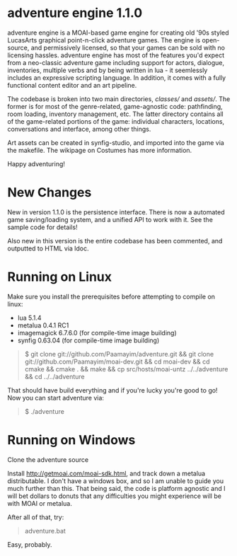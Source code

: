 adventure engine 1.1.0
======================

adventure engine is a MOAI-based game engine for creating old '90s styled LucasArts graphical point-n-click adventure games. The engine is open-source, and permissively licensed, so that your games can be sold with no licensing hassles. adventure engine has most of the features you'd expect from a neo-classic adventure game including support for actors, dialogue, inventories, multiple verbs and by being written in lua - it seemlessly includes an expressive scripting language. In addition, it comes with a fully functional content editor and an art pipeline.

The codebase is broken into two main directories, *classes/* and *assets/*. The former is for most of the genre-related, game-agnostic code: pathfinding, room loading, inventory management, etc. The latter directory contains all of the game-related portions of the game: individual characters, locations, conversations and interface, among other things.

Art assets can be created in synfig-studio, and imported into the game via the makefile. The wikipage on Costumes has more information.

Happy adventuring!


New Changes
===========

New in version 1.1.0 is the persistence interface. There is now a automated game saving/loading system, and a unified API to work with it. See the sample code for details!

Also new in this version is the entire codebase has been commented, and outputted to HTML via ldoc. 



Running on Linux
================

Make sure you install the prerequisites before attempting to compile on linux:

* lua 5.1.4
* metalua 0.4.1 RC1
* imagemagick 6.7.6.0 (for compile-time image building)
* synfig 0.63.04 (for compile-time image building)

> $ git clone git://github.com/Paamayim/adventure.git && git clone git://github.com/Paamayim/moai-dev.git && cd moai-dev && cd cmake && cmake . && make && cp src/hosts/moai-untz ../../adventure && cd ../../adventure

That should have build everything and if you're lucky you're good to go! Now you can start adventure via:

> $ ./adventure



Running on Windows
==================

Clone the adventure source

Install http://getmoai.com/moai-sdk.html, and track down a metalua distributable. I don't have a windows box, and so I am unable to guide you much further than this. That being said, the code is platform agnostic and I will bet dollars to donuts that any difficulties you might experience will be with MOAI or metalua.

After all of that, try:

> adventure.bat

Easy, probably.
